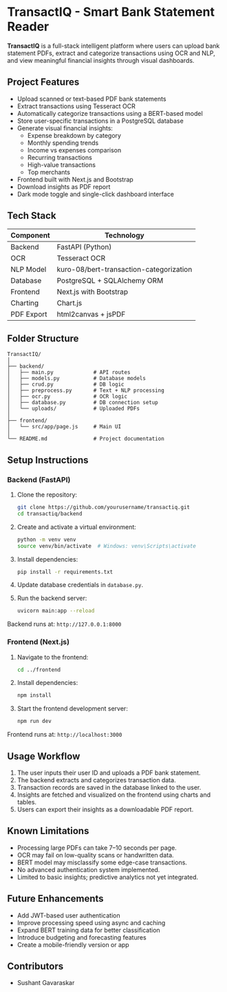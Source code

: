 # TransactIQ - Smart Bank Statement Reader

**TransactIQ** is a full-stack intelligent platform where users can upload bank statement PDFs, extract and categorize transactions using OCR and NLP, and view meaningful financial insights through visual dashboards.

## Project Features

- Upload scanned or text-based PDF bank statements
- Extract transactions using Tesseract OCR
- Automatically categorize transactions using a BERT-based model
- Store user-specific transactions in a PostgreSQL database
- Generate visual financial insights:
  - Expense breakdown by category
  - Monthly spending trends
  - Income vs expenses comparison
  - Recurring transactions
  - High-value transactions
  - Top merchants
- Frontend built with Next.js and Bootstrap
- Download insights as PDF report
- Dark mode toggle and single-click dashboard interface

## Tech Stack

| Component     | Technology                             |
|---------------|-----------------------------------------|
| Backend       | FastAPI (Python)                        |
| OCR           | Tesseract OCR                           |
| NLP Model     | kuro-08/bert-transaction-categorization |
| Database      | PostgreSQL + SQLAlchemy ORM             |
| Frontend      | Next.js with Bootstrap                  |
| Charting      | Chart.js                                |
| PDF Export    | html2canvas + jsPDF                     |

## Folder Structure

```
TransactIQ/
│
├── backend/
│   ├── main.py             # API routes
│   ├── models.py           # Database models
│   ├── crud.py             # DB logic
│   ├── preprocess.py       # Text + NLP processing
│   ├── ocr.py              # OCR logic
│   ├── database.py         # DB connection setup
│   └── uploads/            # Uploaded PDFs
│
├── frontend/
│   └── src/app/page.js     # Main UI
│
└── README.md               # Project documentation
```

## Setup Instructions

### Backend (FastAPI)

1. Clone the repository:
   ```bash
   git clone https://github.com/yourusername/transactiq.git
   cd transactiq/backend
   ```

2. Create and activate a virtual environment:
   ```bash
   python -m venv venv
   source venv/bin/activate  # Windows: venv\Scripts\activate
   ```

3. Install dependencies:
   ```bash
   pip install -r requirements.txt
   ```

4. Update database credentials in `database.py`.

5. Run the backend server:
   ```bash
   uvicorn main:app --reload
   ```

Backend runs at: `http://127.0.0.1:8000`

### Frontend (Next.js)

1. Navigate to the frontend:
   ```bash
   cd ../frontend
   ```

2. Install dependencies:
   ```bash
   npm install
   ```

3. Start the frontend development server:
   ```bash
   npm run dev
   ```

Frontend runs at: `http://localhost:3000`

## Usage Workflow

1. The user inputs their user ID and uploads a PDF bank statement.
2. The backend extracts and categorizes transaction data.
3. Transaction records are saved in the database linked to the user.
4. Insights are fetched and visualized on the frontend using charts and tables.
5. Users can export their insights as a downloadable PDF report.

## Known Limitations

- Processing large PDFs can take 7–10 seconds per page.
- OCR may fail on low-quality scans or handwritten data.
- BERT model may misclassify some edge-case transactions.
- No advanced authentication system implemented.
- Limited to basic insights; predictive analytics not yet integrated.

## Future Enhancements

- Add JWT-based user authentication
- Improve processing speed using async and caching
- Expand BERT training data for better classification
- Introduce budgeting and forecasting features
- Create a mobile-friendly version or app

## Contributors

- Sushant Gavaraskar  

